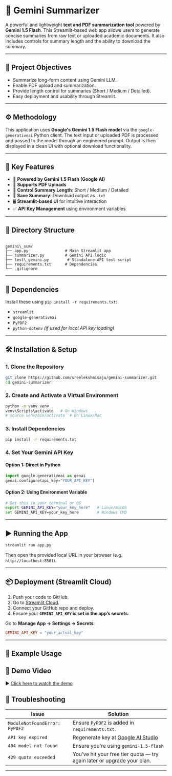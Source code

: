 
# 📄 Gemini Summarizer

A powerful and lightweight **text and PDF summarization tool** powered by **Gemini 1.5 Flash**. This Streamlit-based web app allows users to generate concise summaries from raw text or uploaded academic documents. It also includes controls for summary length and the ability to download the summary.

---

## 🎯 Project Objectives

- Summarize long-form content using Gemini LLM.
- Enable PDF upload and summarization.
- Provide length control for summaries (Short / Medium / Detailed).
- Easy deployment and usability through Streamlit.

---

## ⚙️ Methodology

This application uses **Google's Gemini 1.5 Flash model** via the `google-generativeai` Python client. The text input or uploaded PDF is processed and passed to the model through an engineered prompt. Output is then displayed in a clean UI with optional download functionality.

---

## 🚀 Key Features

- 🧠 **Powered by Gemini 1.5 Flash (Google AI)**
- 📄 **Supports PDF Uploads**
- 📏 **Control Summary Length**: Short / Medium / Detailed
- 💾 **Save Summary**: Download output as `.txt`
- 🖥️ **Streamlit-based UI** for intuitive interaction
- ✅ **API Key Management** using environment variables

---

## 📁 Directory Structure

```

gemini\_sum/
├── app.py                # Main Streamlit app
├── summarizer.py         # Gemini API logic
├── test\_gemini.py        # Standalone API test script
├── requirements.txt      # Dependencies
└── .gitignore

````

---

## 🧰 Dependencies

Install these using `pip install -r requirements.txt`:

- `streamlit`
- `google-generativeai`
- `PyPDF2`
- `python-dotenv` *(if used for local API key loading)*

---

## 🛠️ Installation & Setup

### 1. Clone the Repository

```bash
git clone https://github.com/sreelekshmisaju/gemini-summarizer.git
cd gemini-summarizer
````

### 2. Create and Activate a Virtual Environment

```bash
python -m venv venv
venv\Scripts\activate   # On Windows
# source venv/bin/activate  # On Linux/Mac
```

### 3. Install Dependencies

```bash
pip install -r requirements.txt
```

### 4. Set Your Gemini API Key

#### Option 1: Direct in Python

```python
import google.generativeai as genai
genai.configure(api_key="YOUR_API_KEY")
```

#### Option 2: Using Environment Variable

```bash
# Set this in your terminal or OS
export GEMINI_API_KEY="your_key_here"   # Linux/macOS
set GEMINI_API_KEY=your_key_here        # Windows CMD
```

---

## ▶️ Running the App

```bash
streamlit run app.py
```

Then open the provided local URL in your browser (e.g. `http://localhost:8501`).

---

## 📦 Deployment (Streamlit Cloud)

1. Push your code to GitHub.
2. Go to [Streamlit Cloud](https://streamlit.io/cloud).
3. Connect your GitHub repo and deploy.
4. Ensure your **`GEMINI_API_KEY` is set in the app’s secrets**.

Go to **Manage App → Settings → Secrets**:

```toml
GEMINI_API_KEY = "your_actual_key"
```

---

## 🧪 Example Usage

## 🎥 Demo Video

▶️ [Click here to watch the demo](https://drive.google.com/file/d/1pdgQ4s5OJTD908jzAaBAdskv_l1jT-c4/view?usp=sharing)


## 🧩 Troubleshooting

| Issue                         | Solution                                                                |
| ----------------------------- | ----------------------------------------------------------------------- |
| `ModuleNotFoundError: PyPDF2` | Ensure `PyPDF2` is added in `requirements.txt`.                         |
| `API key expired`             | Regenerate key at [Google AI Studio](https://makersuite.google.com/app) |
| `404 model not found`         | Ensure you're using `gemini-1.5-flash`                                  |
| `429 quota exceeded`          | You’ve hit your free tier quota — try again later or upgrade your plan. |

---





